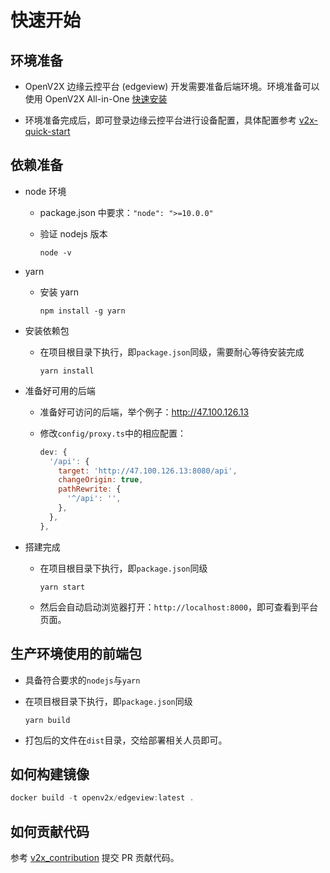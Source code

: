# 快速开始

## 环境准备

- OpenV2X 边缘云控平台 (edgeview) 开发需要准备后端环境。环境准备可以使用 OpenV2X All-in-One
  [快速安装](https://github.com/open-v2x/docs/blob/master/src/v2x-quick-install.md)

- 环境准备完成后，即可登录边缘云控平台进行设备配置，具体配置参考
  [v2x-quick-start](https://github.com/open-v2x/docs/blob/master/src/v2x-quick-start.md#4-edgeportal-%E5%92%8C-centralportal-%E7%9A%84%E5%BF%AB%E9%80%9F%E8%81%94%E5%8A%A8)

## 依赖准备

- node 环境

  - package.json 中要求：`"node": ">=10.0.0"`
  - 验证 nodejs 版本

    ```shell
    node -v
    ```

- yarn

  - 安装 yarn

    ```shell
    npm install -g yarn
    ```

- 安装依赖包

  - 在项目根目录下执行，即`package.json`同级，需要耐心等待安装完成

    ```shell
    yarn install
    ```

- 准备好可用的后端

  - 准备好可访问的后端，举个例子：<http://47.100.126.13>
  - 修改`config/proxy.ts`中的相应配置：

    ```javascript
    dev: {
      '/api': {
        target: 'http://47.100.126.13:8080/api',
        changeOrigin: true,
        pathRewrite: {
          '^/api': '',
        },
      },
    },
    ```

- 搭建完成

  - 在项目根目录下执行，即`package.json`同级

    ```shell
    yarn start
    ```

  - 然后会自动启动浏览器打开：`http://localhost:8000`，即可查看到平台页面。

## 生产环境使用的前端包

- 具备符合要求的`nodejs`与`yarn`
- 在项目根目录下执行，即`package.json`同级

  ```shell
  yarn build
  ```

- 打包后的文件在`dist`目录，交给部署相关人员即可。

## 如何构建镜像

```js
docker build -t openv2x/edgeview:latest .
```

## 如何贡献代码

参考 [v2x_contribution](https://github.com/open-v2x/docs/blob/master/src/v2x_contribution-zh_CN.md) 提交
PR 贡献代码。
